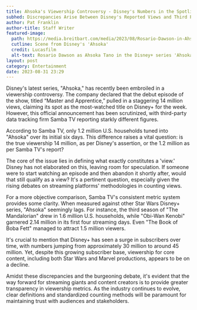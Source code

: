 ```yaml
---
title: Ahsoka's Viewership Controversy - Disney's Numbers in the Spotlight
subhed: Discrepancies Arise Between Disney's Reported Views and Third Party Data
author: Pat Franklin
author-title: Staff Writer
featured-image: 
  path: https://media.breitbart.com/media/2023/08/Rosario-Dawson-in-Ahsoka-2023-640x480.jpg
  cutline: Scene from Disney's 'Ahsoka'
  credit: Lucasfilm
  alt-text: Rosario Dawson as Ahsoka Tano in the Disney+ series 'Ahsoka'
layout: post
category: Entertainment
date: 2023-08-31 23:29
---
```


Disney's latest series, "Ahsoka," has recently been embroiled in a viewership controversy. The company declared that the debut episode of the show, titled “Master and Apprentice,” pulled in a staggering 14 million views, claiming its spot as the most-watched title on Disney+ for the week. However, this official announcement has been scrutinized, with third-party data tracking firm Samba TV reporting starkly different figures.

According to Samba TV, only 1.2 million U.S. households tuned into "Ahsoka" over its initial six days. This difference raises a vital question: is the true viewership 14 million, as per Disney's assertion, or the 1.2 million as per Samba TV's report?

The core of the issue lies in defining what exactly constitutes a 'view.' Disney has not elaborated on this, leaving room for speculation. If someone were to start watching an episode and then abandon it shortly after, would that still qualify as a view? It's a pertinent question, especially given the rising debates on streaming platforms' methodologies in counting views.

For a more objective comparison, Samba TV's consistent metric system provides some clarity. When measured against other Star Wars Disney+ series, "Ahsoka" seemingly lags. For instance, the third season of "The Mandalorian" drew in 1.6 million U.S. households, while "Obi-Wan Kenobi" garnered 2.14 million in its first four streaming days. Even "The Book of Boba Fett" managed to attract 1.5 million viewers.

It's crucial to mention that Disney+ has seen a surge in subscribers over time, with numbers jumping from approximately 30 million to around 45 million. Yet, despite this growing subscriber base, viewership for core content, including both Star Wars and Marvel productions, appears to be on a decline.

Amidst these discrepancies and the burgeoning debate, it's evident that the way forward for streaming giants and content creators is to provide greater transparency in viewership metrics. As the industry continues to evolve, clear definitions and standardized counting methods will be paramount for maintaining trust with audiences and stakeholders.
